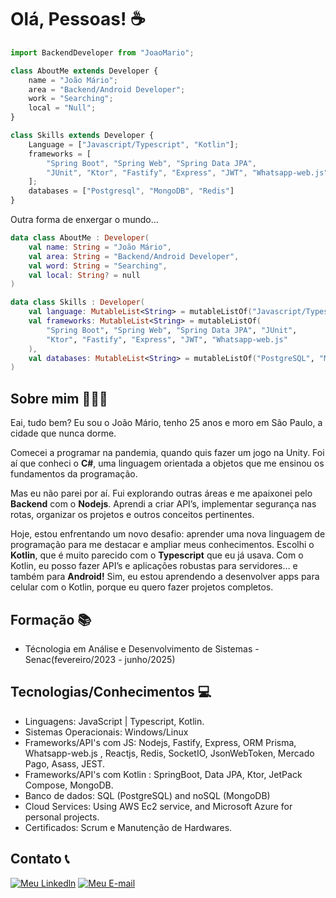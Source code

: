 # Olá, Pessoas! ☕

```javascript
import BackendDeveloper from "JoaoMario";

class AboutMe extends Developer {
    name = "João Mário";
    area = "Backend/Android Developer";
    work = "Searching";
    local = "Null";
}

class Skills extends Developer {
    Language = ["Javascript/Typescript", "Kotlin"];
    frameworks = [
        "Spring Boot", "Spring Web", "Spring Data JPA",
        "JUnit", "Ktor", "Fastify", "Express", "JWT", "Whatsapp-web.js"
    ];
    databases = ["Postgresql", "MongoDB", "Redis"]
}
```
Outra forma de enxergar o mundo...
```kotlin
data class AboutMe : Developer(
    val name: String = "João Mário",
    val area: String = "Backend/Android Developer",
    val word: String = "Searching",
    val local: String? = null
)

data class Skills : Developer(
    val language: MutableList<String> = mutableListOf("Javascript/Typescript", "Kotlin"),
    val frameworks: MutableList<String> = mutableListOf(
        "Spring Boot", "Spring Web", "Spring Data JPA", "JUnit",
        "Ktor", "Fastify", "Express", "JWT", "Whatsapp-web.js"
    ),
    val databases: MutableList<String> = mutableListOf("PostgreSQL", "MongoDB", "Redis")
)
```
## Sobre mim 👨🏻‍💻

Eai, tudo bem? Eu sou o João Mário, tenho 25 anos e moro em São Paulo, a cidade que nunca dorme.

Comecei a programar na pandemia, quando quis fazer um jogo na Unity. Foi aí que conheci o **C#**, uma linguagem orientada a objetos que me ensinou os fundamentos da programação.

Mas eu não parei por aí. Fui explorando outras áreas e me apaixonei pelo **Backend** com o **Nodejs**. Aprendi a criar API’s, implementar segurança nas rotas, organizar os projetos e outros conceitos pertinentes.

Hoje, estou enfrentando um novo desafio: aprender uma nova linguagem de programação para me destacar e ampliar meus conhecimentos. Escolhi o **Kotlin**, que é muito parecido com o **Typescript** que eu já usava. Com o Kotlin, eu posso fazer API’s e aplicações robustas para servidores… e também para **Android!** Sim, eu estou aprendendo a desenvolver apps para celular com o Kotlin, porque eu quero fazer projetos completos.

## Formação 📚

- Técnologia em Análise e Desenvolvimento de Sistemas - Senac(fevereiro/2023 - junho/2025)

## Tecnologias/Conhecimentos 💻

- Linguagens: JavaScript | Typescript, Kotlin.
- Sistemas Operacionais: Windows/Linux
- Frameworks/API's com JS: Nodejs, Fastify, Express, ORM Prisma, Whatsapp-web.js , Reactjs, Redis, SocketIO, JsonWebToken, Mercado Pago, Asass, JEST.
- Frameworks/API's com Kotlin : SpringBoot, Data JPA, Ktor, JetPack Compose, MongoDB.
- Banco de dados: SQL (PostgreSQL) and noSQL (MongoDB)
- Cloud Services: Using AWS Ec2 service, and Microsoft Azure for personal projects.
- Certificados: Scrum e Manutenção de Hardwares.

## Contato 📞

[![Meu Linkedln](https://img.shields.io/badge/LinkedIn-0077B5?style=for-the-badge&logo=linkedin&logoColor=white)](https://www.linkedin.com/in/joao-mario-silva-nascimento/) [![Meu E-mail](https://img.shields.io/badge/Gmail-D14836?style=for-the-badge&logo=gmail&logoColor=white)](mailto:marioartec39@gmail.com)

